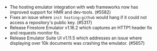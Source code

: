 - The hosting emulator integration with web frameworks now has improved support for HMR and dev-tools. (#5582)
- Fixes an issue where `init hosting:github` would hang if it could not access a repository's public key. (#5317)
- Release Firestore Emulator v1.16.2 which captures an HTTP1 header fix and requests monitor fix.
- Release Emulator Suite UI v1.11.5 which addresses an issue where displaying over 10k documents was crashing the emulator. (#5657)
